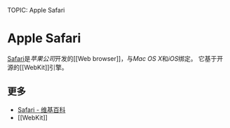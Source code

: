 TOPIC: Apple Safari

# Apple Safari

[Safari](http://www.apple.com/safari/)是*苹果公司*开发的[[Web browser]]，与*Mac OS X*和*iOS*绑定。
它基于开源的[[WebKit]]引擎。

## 更多

- [Safari - 维基百科](https://en.wikipedia.org/wiki/Safari%20(web%20browser))
- [[WebKit]]
